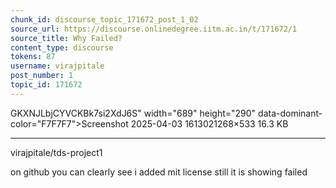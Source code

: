```yaml
---
chunk_id: discourse_topic_171672_post_1_02
source_url: https://discourse.onlinedegree.iitm.ac.in/t/171672/1
source_title: Why Failed?
content_type: discourse
tokens: 87
username: virajpitale
post_number: 1
topic_id: 171672
---
```


GKXNJLbjCYVCKBk7si2XdJ6S" width="689" height="290" data-dominant-color="F7F7F7">Screenshot 2025-04-03 1613021268×533 16.3 KB

---

virajpitale/tds-project1

on github you can clearly see i added mit license still it is showing failed
